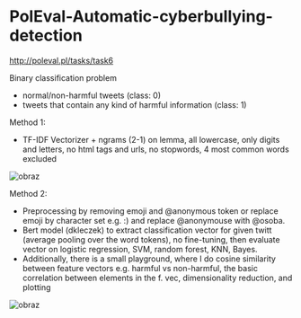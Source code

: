 # PolEval-Automatic-cyberbullying-detection
http://poleval.pl/tasks/task6

Binary classification problem
- normal/non-harmful tweets (class: 0)
- tweets that contain any kind of harmful information (class: 1)

Method 1:
- TF-IDF Vectorizer + ngrams (2-1) on lemma, all lowercase, only digits and letters, no html tags and urls, no stopwords, 4 most common words excluded

![obraz](https://user-images.githubusercontent.com/56317534/114300949-d0a8fa00-9ac2-11eb-8602-2fb9f4fe91d8.png)


Method 2:
- Preprocessing by removing emoji and @anonymous token or replace emoji by character set e.g. :) and replace @anonymouse with @osoba.
- Bert model (dkleczek) to extract classification vector for given twitt (average pooling over the word tokens), no fine-tuning, then evaluate vector on logistic regression, SVM, random forest, KNN, Bayes.
- Additionally, there is a small playground, where I do cosine similarity between feature vectors e.g. harmful vs non-harmful, the basic correlation between elements in the f. vec, dimensionality reduction, and plotting

![obraz](https://user-images.githubusercontent.com/56317534/114300946-cb4baf80-9ac2-11eb-8735-846c03f833a2.png)
